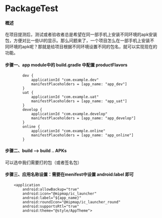 # PackageTest

#### 概述
  在项目提测后，测试或者验收者总是希望在同一部手机上安装不同环境的apk安装包，方便对比一些UI的显示。那么问题来了，一个项目怎么在一部手机上安装不同环境的apk呢？那就是给项目根据不同环境设置不同的包名，就可以实现现在的功能。

#### 步骤一、app module中的 build.gradle 中配置 productFlavors
~~~
        dev {
            applicationId "com.example.dev"
            manifestPlaceholders = [app_name: "app_dev"]
        }
        uat {
            applicationId "com.example.uat"
            manifestPlaceholders = [app_name: "app_uat"]
        }
        develop {
            applicationId "com.example.develop"
            manifestPlaceholders = [app_name: "app_develop"]
        }
        online {
            applicationId "com.example.online"
            manifestPlaceholders = [app_name: "app_online"]
        }
~~~
#### 步骤二、build --> build .. APKs
可以选中我们需要打的包（或者签名包）

#### 步骤三、应用名称设置：需要在menifest中设置 android:label 即可
~~~
    <application
        android:allowBackup="true"
        android:icon="@mipmap/ic_launcher"
        android:label="${app_name}"
        android:roundIcon="@mipmap/ic_launcher_round"
        android:supportsRtl="true"
        android:theme="@style/AppTheme">
~~~



